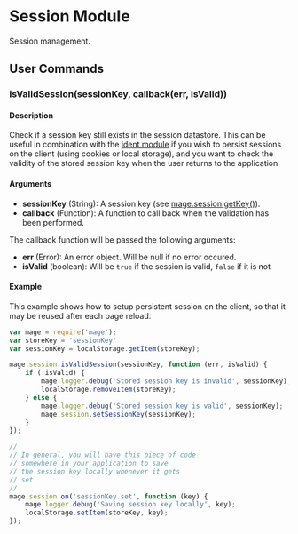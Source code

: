Session Module
==============

Session management.

User Commands
--------------

### isValidSession(sessionKey, callback(err, isValid))

#### Description

Check if a session key still exists in the session
datastore. This can be useful in combination with
the [ident module](../ident) if you wish to persist
sessions on the client (using cookies or local storage),
and you want to check the validity of the stored session
key when the user returns to the application

#### Arguments

* **sessionKey** (String): A session key (see [mage.session.getKey()](./client.js#L35)).
* **callback** (Function): A function to call back when the validation has been performed.

The callback function will be passed the following arguments:

* **err** (Error): An error object. Will be null if no error occured.
* **isValid** (boolean): Will be `true` if the session is valid, `false` if it is not

#### Example

This example shows how to setup persistent session
on the client, so that it may be reused after each
page reload.

```javascript
var mage = require('mage');
var storeKey = 'sessionKey'
var sessionKey = localStorage.getItem(storeKey);

mage.session.isValidSession(sessionKey, function (err, isValid) {
	if (!isValid) {
		mage.logger.debug('Stored session key is invalid', sessionKey);
		localStorage.removeItem(storeKey);
	} else {
		mage.logger.debug('Stored session key is valid', sessionKey);
		mage.session.setSessionKey(sessionKey);
	}
});

//
// In general, you will have this piece of code
// somewhere in your application to save
// the session key locally whenever it gets
// set
//
mage.session.on('sessionKey.set', function (key) {
	mage.logger.debug('Saving session key locally', key);
	localStorage.setItem(storeKey, key);
});
```
